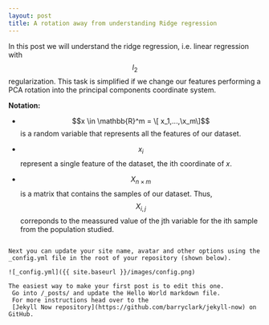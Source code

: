```yaml
---
layout: post
title: A rotation away from understanding Ridge regression
---
```


In this post we will understand the ridge regression, i.e. linear regression with $$l_2$$  regularization.
This task is simplified if we change our features performing a PCA rotation into the principal components coordinate 
system.

**Notation:**
  
  * $$x \in \mathbb{R}^m =  \[ x_1,...,\x_m\]$$ is a random variable that represents all the features of our dataset.

  * $$x_i$$ represent a single feature of the dataset, the ith coordinate of $x$.

  * $$X_{n \times m}$$ is a matrix that contains the samples of our dataset.
  Thus, $$X_{i,j}$$ correponds to the meassured value of the jth variable for the ith sample from the population studied.



   


```

Next you can update your site name, avatar and other options using the _config.yml file in the root of your repository (shown below).

![_config.yml]({{ site.baseurl }}/images/config.png)

The easiest way to make your first post is to edit this one.
 Go into /_posts/ and update the Hello World markdown file. 
 For more instructions head over to the 
 [Jekyll Now repository](https://github.com/barryclark/jekyll-now) on GitHub.

